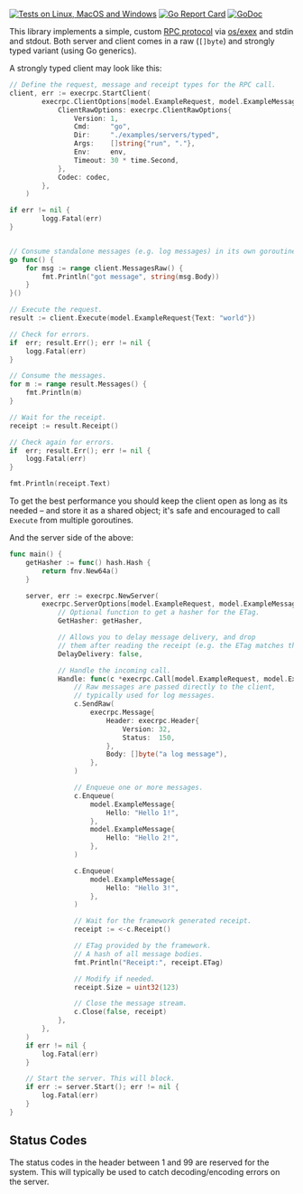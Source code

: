 [![Tests on Linux, MacOS and Windows](https://github.com/bep/execrpc/workflows/Test/badge.svg)](https://github.com/bep/execrpc/actions?query=workflow:Test)
[![Go Report Card](https://goreportcard.com/badge/github.com/bep/execrpc)](https://goreportcard.com/report/github.com/bep/execrpc)
[![GoDoc](https://godoc.org/github.com/bep/execrpc?status.svg)](https://godoc.org/github.com/bep/execrpc)

This library implements a simple, custom [RPC protocol](https://en.wikipedia.org/wiki/Remote_procedure_call) via [os/exex](https://pkg.go.dev/os/exec) and stdin and stdout. Both server and client comes in a raw (`[]byte`) and strongly typed variant (using Go generics).

A strongly typed client may look like this:

```go
// Define the request, message and receipt types for the RPC call.
client, err := execrpc.StartClient(
		execrpc.ClientOptions[model.ExampleRequest, model.ExampleMessage, model.ExampleReceipt]{
			ClientRawOptions: execrpc.ClientRawOptions{
				Version: 1,
				Cmd:     "go",
				Dir:     "./examples/servers/typed",
				Args:    []string{"run", "."},
				Env:     env,
				Timeout: 30 * time.Second,
			},
			Codec: codec,
		},
	)

if err != nil {
		logg.Fatal(err)
}


// Consume standalone messages (e.g. log messages) in its own goroutine.
go func() {
	for msg := range client.MessagesRaw() {
		fmt.Println("got message", string(msg.Body))
	}
}()

// Execute the request.
result := client.Execute(model.ExampleRequest{Text: "world"})

// Check for errors.
if  err; result.Err(); err != nil {
	logg.Fatal(err)
}

// Consume the messages.
for m := range result.Messages() {
	fmt.Println(m)
}

// Wait for the receipt.
receipt := result.Receipt()

// Check again for errors.
if  err; result.Err(); err != nil {
	logg.Fatal(err)
}

fmt.Println(receipt.Text)

```

To get the best performance you should keep the client open as long as its needed – and store it as a shared object; it's safe and encouraged to call `Execute` from multiple goroutines.

And the server side of the above:

```go
func main() {
	getHasher := func() hash.Hash {
		return fnv.New64a()
	}

	server, err := execrpc.NewServer(
		execrpc.ServerOptions[model.ExampleRequest, model.ExampleMessage, model.ExampleReceipt]{
			// Optional function to get a hasher for the ETag.
			GetHasher: getHasher,

			// Allows you to delay message delivery, and drop
			// them after reading the receipt (e.g. the ETag matches the ETag seen by client).
			DelayDelivery: false,

			// Handle the incoming call.
			Handle: func(c *execrpc.Call[model.ExampleRequest, model.ExampleMessage, model.ExampleReceipt]) {
				// Raw messages are passed directly to the client,
				// typically used for log messages.
				c.SendRaw(
					execrpc.Message{
						Header: execrpc.Header{
							Version: 32,
							Status:  150,
						},
						Body: []byte("a log message"),
					},
				)

				// Enqueue one or more messages.
				c.Enqueue(
					model.ExampleMessage{
						Hello: "Hello 1!",
					},
					model.ExampleMessage{
						Hello: "Hello 2!",
					},
				)

				c.Enqueue(
					model.ExampleMessage{
						Hello: "Hello 3!",
					},
				)

				// Wait for the framework generated receipt.
				receipt := <-c.Receipt()

				// ETag provided by the framework.
				// A hash of all message bodies.
				fmt.Println("Receipt:", receipt.ETag)

				// Modify if needed.
				receipt.Size = uint32(123)

				// Close the message stream.
				c.Close(false, receipt)
			},
		},
	)
	if err != nil {
		log.Fatal(err)
	}

	// Start the server. This will block.
	if err := server.Start(); err != nil {
		log.Fatal(err)
	}
}
```

## Status Codes

The status codes in the header between 1 and 99 are reserved for the system. This will typically be used to catch decoding/encoding errors on the server.